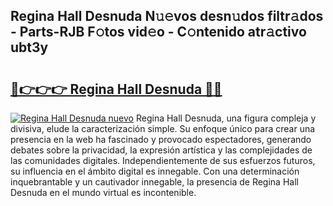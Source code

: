 ## Regina Hall Desnuda N𝚞𝚎vos desn𝚞dos filtr𝚊dos - Parts-RJB F𝚘tos vid𝚎o - C𝚘ntenido atr𝚊ctivo ubt3y

# <h2><a href="http://mb4n73.tromn.icu/?c=Regina+Hall+Desnuda">🔗👉👉👉 Regina Hall Desnuda 🔗🔗</a></h2>

[![Regina Hall Desnuda nuevo](https://i.imgur.com/pEAQMta.gif)](http://mb4n73.tromn.icu/?c=Regina+Hall+Desnuda)
Regina Hall Desnuda, una figura compleja y divisiva, elude la caracterización simple. Su enfoque único para crear una presencia en la web ha fascinado y provocado espectadores, generando debates sobre la privacidad, la expresión artística y las complejidades de las comunidades digitales. Independientemente de sus esfuerzos futuros, su influencia en el ámbito digital es innegable. Con una determinación inquebrantable y un cautivador innegable, la presencia de Regina Hall Desnuda en el mundo virtual es incontenible.
